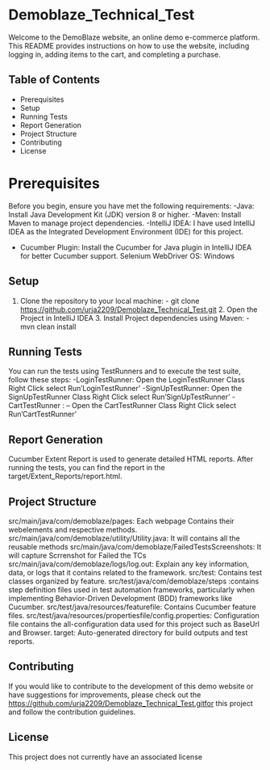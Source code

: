 # Demoblaze_Technical_Test

Welcome to the DemoBlaze website, an online demo e-commerce platform. This README provides instructions on how to use the website, including logging in, adding items to the cart, and completing a purchase.

## Table of Contents

- Prerequisites
- Setup
- Running Tests
- Report Generation
- Project Structure
- Contributing
- License

# Prerequisites
Before you begin, ensure you have met the following requirements:
-Java: Install Java Development Kit (JDK) version 8 or higher.
-Maven: Install Maven to manage project dependencies.
-IntelliJ IDEA: I have used IntelliJ IDEA as the Integrated Development Environment (IDE) for this project.
- Cucumber Plugin: Install the Cucumber for Java plugin in IntelliJ IDEA for better Cucumber support.
Selenium WebDriver 
OS: Windows 

## Setup
1.	 Clone the repository to your local machine:
                -  git clone https://github.com/urja2209/Demoblaze_Technical_Test.git
      2.  Open the Project in IntelliJ IDEA
      3.  Install Project dependencies using Maven:
            - mvn clean install 
## Running Tests
You can run the tests using TestRunners and to execute the test suite, follow these steps:
-LoginTestRunner:   Open the LoginTestRunner Class
                                    Right Click select Run’LoginTestRunner’
-SignUpTestRunner: Open the SignUpTestRunner Class
                                    Right Click select Run’SignUpTestRunner’
-CartTestRunner    : – Open the CartTestRunner    Class
                                    Right Click select Run’CartTestRunner’

## Report Generation
Cucumber Extent Report is used to generate detailed HTML reports. After running the tests, you can find the report in the target/Extent_Reports/report.html.
## Project Structure
src/main/java/com/demoblaze/pages: Each webpage Contains their webelements and respective methods.
src/main/java/com/demoblaze/utility/Utility.java: It will contains all the reusable methods
src/main/java/com/demoblaze/FailedTestsScreenshots: It will capture Scrrenshot for Failed the TCs
src/main/java/com/demoblaze/logs/log.out: Explain any key information, data, or logs that it contains related to the framework.
src/test: Contains test classes organized by feature.
  src/test/java/com/demoblaze/steps :contains step definition files used in test automation frameworks, particularly when implementing Behavior-Driven Development (BDD) frameworks like Cucumber.
src/test/java/resources/featurefile: Contains Cucumber feature files.
src/test/java/resources/propertiesfile/config.properties: Configuration file contains the all-configuration data used for this project such as BaseUrl and Browser.
target: Auto-generated directory for build outputs and test reports.
## Contributing
If you would like to contribute to the development of this demo website or have suggestions for improvements, please check out the https://github.com/urja2209/Demoblaze_Technical_Test.gitfor this project and follow the contribution guidelines.
## License
This project does not currently have an associated license
